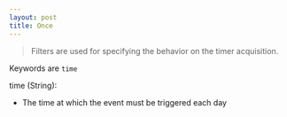 ```yaml
---
layout: post
title: Once
---
```


> Filters are used for specifying the behavior on the timer acquisition.

Keywords are `time`

time (String):

- The time at which the event must be triggered each day

